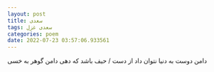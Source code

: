 ```yaml
---
layout: post
title: سعدی
tags: سعدی غزل
categories: poem
date: 2022-07-23 03:57:06.933561
---
```


دامن دوست به دنیا نتوان داد از دست / حیف باشد که دهی دامن گوهر به خسی